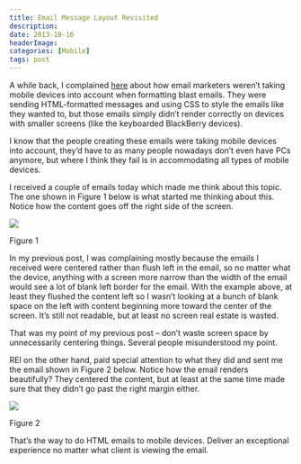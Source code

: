 ```yaml
---
title: Email Message Layout Revisited
description: 
date: 2013-10-16
headerImage: 
categories: [Mobile]
tags: post
---
```


A while back, I complained [here](index.php?option=com_content&view=article&id=347:ignoring-mobile-email-clients&catid=15:category-mobile&Itemid=139) about how email marketers weren’t taking mobile devices into account when formatting blast emails. They were sending HTML-formatted messages and using CSS to style the emails like they wanted to, but those emails simply didn’t render correctly on devices with smaller screens (like the keyboarded BlackBerry devices).

I know that the people creating these emails were taking mobile devices into account, they’d have to as many people nowadays don’t even have PCs anymore, but where I think they fail is in accommodating all types of mobile devices.

I received a couple of emails today which made me think about this topic. The one shown in Figure 1 below is what started me thinking about this. Notice how the content goes off the right side of the screen.

![](/images/2013/email-formatting1_640.png)

Figure 1

In my previous post, I was complaining mostly because the emails I received were centered rather than flush left in the email, so no matter what the device, anything with a screen more narrow than the width of the email would see a lot of blank left border for the email. With the example above, at least they flushed the content left so I wasn’t looking at a bunch of blank space on the left with content beginning more toward the center of the screen. It’s still not readable, but at least no screen real estate is wasted.

That was my point of my previous post – don’t waste screen space by unnecessarily centering things. Several people misunderstood my point.

REI on the other hand, paid special attention to what they did and sent me the email shown in Figure 2 below. Notice how the email renders beautifully? They centered the content, but at least at the same time made sure that they didn’t go past the right margin either.

![](/images/2013/email-formatting2_640.png)

Figure 2

That’s the way to do HTML emails to mobile devices. Deliver an exceptional experience no matter what client is viewing the email.